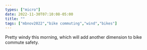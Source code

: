 ```yaml
---
types: ["micro"]
date: 2022-11-30T07:10:08-05:00
title: ""
tags: ["mbnov2022","bike commuting","wind","bikes"]
---
```

Pretty windy this morning, which will add another dimension to bike commute safety.
